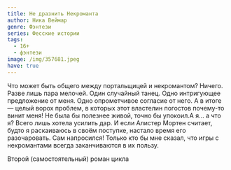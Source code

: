 ```yaml
---
title: Не дразнить Некроманта
author: Ника Веймар
genre: Фэнтези
series: Фесские истории
tags:
  - 16+
  - фэнтези
image: /img/357681.jpeg
have: true
---
```

Что может быть общего между портальщицей и некромантом? Ничего. Разве лишь пара мелочей. Один случайный танец. Одно интригующее предложение от меня. Одно опрометчивое согласие от него. А в итоге — целый ворох проблем, в которых этот властелин погостов почему-то винит меня! Не была бы полезнее живой, точно бы упокоил.А я… а что я? Всего лишь хотела усилить дар. И если Алистер Мортен считает, будто я раскаиваюсь в своём поступке, настало время его разочаровать. Сам напросился! Только кто бы мне сказал, что игры с некромантами всегда заканчиваются в их пользу.

Второй (самостоятельный) роман цикла